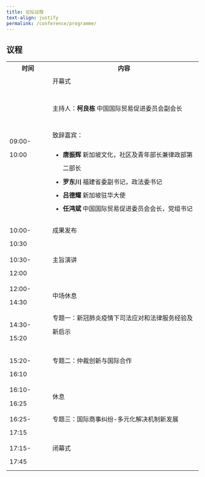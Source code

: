 ```yaml
---
title: 论坛议程
text-align: justify
permalink: /conference/programme/
---
```

<style>
table tr td ul li {
  font-size: 1rem; 
  }
table tr td {
  line-height: 2.2rem;
  }
</style>

## 议程

<table>
    <tr>
      <th>
        <b>时间</b>
      </th>
      <th>
        <b>内容</b>
      </th>
    </tr>
    <tr>
     <td>09:00-10:00</td>
     <td>开幕式<br>
        <br>
        主持人：<b>柯良栋</b> 中国国际贸易促进委员会副会长 <br>
        <br>
        致辞嘉宾：<br>
        <ul> 
        <li><b>唐振辉</b> 新加坡文化，社区及青年部长兼律政部第二部长</li>
        <li><b>罗东川</b> 福建省委副书记，政法委书记</li>
        <li><b>吕德耀</b> 新加坡驻华大使</li>
        <li><b>任鸿斌</b> 中国国际贸易促进委员会会长，党组书记</li>
        </ul>
      </td>
    </tr>
    <tr>
      <td>10:00-10:30</td>
      <td>成果发布<br>
      <br>
      </td>
     </tr>
     <tr>
        <td>10:30-12:00</td>
       <td>主旨演讲<br>
         <br>
       </td>
      </tr>
      <tr>
        <td>12:00-14:30</td>
        <td>中场休息</td>
      </tr>
      <tr>
         <td>14:30-15:20</td>
         <td>专题一：新冠肺炎疫情下司法应对和法律服务经验及新启示<br>
           <br>
           </td>
         </tr>
         <tr>
            <td>15:20-16:10</td>
             <td>专题二：仲裁创新与国际合作<br>
               <br>
           </td>
        </tr>
        <tr>
        <td>16:10-16:25</td>
        <td>休息</td>
        </tr>
        <tr>
          <td>16:25-17:15</td>
          <td>专题三：国际商事纠纷-多元化解决机制新发展<br>
            <br>
           </td>
         </tr>
         <tr>
           <td>17:15-17:45</td>
           <td>闭幕式<br>
             <br>
            </td>
           </tr>
   </table>
